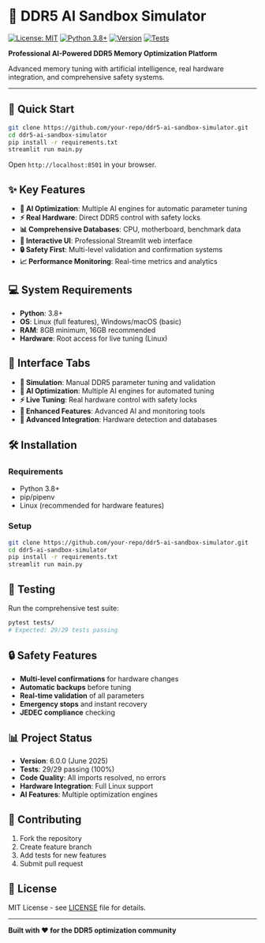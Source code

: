 # 🧠 DDR5 AI Sandbox Simulator

[![License: MIT](https://img.shields.io/badge/License-MIT-yellow.svg)](https://opensource.org/licenses/MIT)
[![Python 3.8+](https://img.shields.io/badge/Python-3.8+-blue.svg)](https://www.python.org/downloads/)
[![Version](https://img.shields.io/badge/version-6.0-blue.svg)](#)
[![Tests](https://img.shields.io/badge/tests-29%2F29%20passing-green.svg)](#)

**Professional AI-Powered DDR5 Memory Optimization Platform**

Advanced memory tuning with artificial intelligence, real hardware integration, and comprehensive safety systems.

---

## 🚀 Quick Start

```bash
git clone https://github.com/your-repo/ddr5-ai-sandbox-simulator.git
cd ddr5-ai-sandbox-simulator
pip install -r requirements.txt
streamlit run main.py
```

Open `http://localhost:8501` in your browser.

## ✨ Key Features

- **🧠 AI Optimization**: Multiple AI engines for automatic parameter tuning
- **⚡ Real Hardware**: Direct DDR5 control with safety locks
- **📊 Comprehensive Databases**: CPU, motherboard, benchmark data
- **🎯 Interactive UI**: Professional Streamlit web interface
- **🔒 Safety First**: Multi-level validation and confirmation systems
- **📈 Performance Monitoring**: Real-time metrics and analytics

## 💻 System Requirements

- **Python**: 3.8+
- **OS**: Linux (full features), Windows/macOS (basic)
- **RAM**: 8GB minimum, 16GB recommended
- **Hardware**: Root access for live tuning (Linux)

## 🎯 Interface Tabs

- **🎯 Simulation**: Manual DDR5 parameter tuning and validation
- **🧠 AI Optimization**: Multiple AI engines for automated tuning
- **⚡ Live Tuning**: Real hardware control with safety locks
- **🚀 Enhanced Features**: Advanced AI and monitoring tools
- **🔧 Advanced Integration**: Hardware detection and databases

## 🛠️ Installation

### Requirements
- Python 3.8+
- pip/pipenv
- Linux (recommended for hardware features)

### Setup
```bash
git clone https://github.com/your-repo/ddr5-ai-sandbox-simulator.git
cd ddr5-ai-sandbox-simulator
pip install -r requirements.txt
streamlit run main.py
```

## 🧪 Testing

Run the comprehensive test suite:
```bash
pytest tests/
# Expected: 29/29 tests passing
```

## 🔒 Safety Features

- **Multi-level confirmations** for hardware changes
- **Automatic backups** before tuning
- **Real-time validation** of all parameters
- **Emergency stops** and instant recovery
- **JEDEC compliance** checking

## 📊 Project Status

- **Version**: 6.0.0 (June 2025)
- **Tests**: 29/29 passing (100%)
- **Code Quality**: All imports resolved, no errors
- **Hardware Integration**: Full Linux support
- **AI Features**: Multiple optimization engines

## 🤝 Contributing

1. Fork the repository
2. Create feature branch
3. Add tests for new features
4. Submit pull request

## 📄 License

MIT License - see [LICENSE](LICENSE) file for details.

---

**Built with ❤️ for the DDR5 optimization community**
